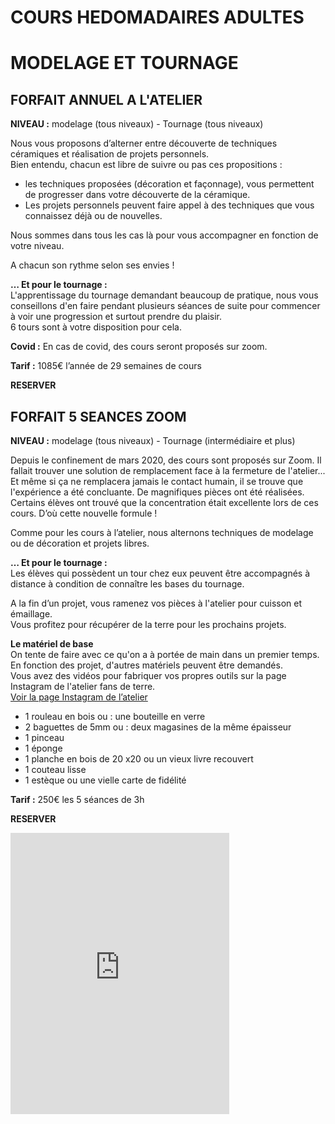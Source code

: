 # COURS HEDOMADAIRES ADULTES  
# MODELAGE ET TOURNAGE  
  
  
## FORFAIT ANNUEL A L'ATELIER  
**NIVEAU :** modelage (tous niveaux) - Tournage (tous niveaux)  

Nous vous proposons d’alterner entre découverte de techniques céramiques et réalisation de projets personnels.  
Bien entendu, chacun est libre de suivre ou pas ces propositions :
- les techniques proposées (décoration et façonnage), vous permettent de progresser dans votre découverte de la céramique. 
- Les projets personnels peuvent faire appel à des techniques que vous connaissez déjà ou de nouvelles.  

Nous sommes dans tous les cas là pour vous accompagner en fonction de votre niveau.

A chacun son rythme selon ses envies !  


**… Et pour le tournage :**  
L'apprentissage du tournage demandant beaucoup de pratique, nous vous conseillons d'en faire pendant plusieurs séances de suite pour commencer à voir une progression et surtout prendre du plaisir.  
6 tours sont à votre disposition pour cela.

**Covid :** 
En cas de covid, des cours seront proposés sur zoom.

**Tarif :** 1085€ l’année de 29 semaines de cours  

**RESERVER**


## FORFAIT 5 SEANCES ZOOM  
**NIVEAU :** modelage (tous niveaux) - Tournage (intermédiaire et plus)

Depuis le confinement de mars 2020, des cours sont proposés sur Zoom.
Il fallait trouver une solution de remplacement face à la fermeture de l'atelier...
Et même si ça ne remplacera jamais le contact humain, il se trouve que l'expérience a été concluante. De magnifiques pièces ont été réalisées. Certains élèves ont trouvé que la concentration était excellente lors de ces cours. D’où cette nouvelle formule !  

Comme pour les cours à l’atelier, nous alternons techniques de modelage ou de décoration et projets libres.

**… Et pour le tournage :**  
Les élèves qui possèdent un tour chez eux peuvent être accompagnés à distance à condition de connaître les bases du tournage.

A la fin d’un projet, vous ramenez vos pièces à l'atelier pour cuisson et émaillage.  
Vous profitez pour récupérer de la terre pour les prochains projets.  


**Le matériel de base**  
On tente de faire avec ce qu'on a à portée de main dans un premier temps.  
En fonction des projet, d'autres matériels peuvent être demandés.  
Vous avez des vidéos pour fabriquer vos propres outils sur la page Instagram de l'atelier fans de terre.  
[Voir la page Instagram de l’atelier](https://www.instagram.com/fansdeterre/)

-	1 rouleau en bois ou : une bouteille en verre
-	2 baguettes de 5mm ou : deux magasines de la même épaisseur
-	1 pinceau
-	1 éponge
-	1 planche en bois de 20 x20 ou un vieux livre recouvert
-	1 couteau lisse
-	1 estèque ou une vielle carte de fidélité
 
**Tarif :** 250€ les 5 séances de 3h  

**RESERVER**
<iframe id="haWidget" allowtransparency="true" src="https://www.helloasso.com/associations/fans-de-terre/evenements/stage-tournage-ceramique-6h-29-mai-2021/widget-vignette" style="width: 350px; height: 450px; border: none;"></iframe>
